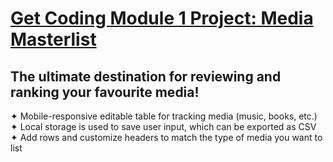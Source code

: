 # [Get Coding Module 1 Project: Media Masterlist](https://danielledonnelly.github.io/media-masterlist)
## The ultimate destination for reviewing and ranking your favourite media!
✦ Mobile-responsive editable table for tracking media (music, books, etc.)
✦ Local storage is used to save user input, which can be exported as CSV
✦ Add rows and customize headers to match the type of media you want to list
